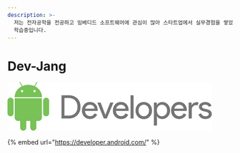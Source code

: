 ```yaml
---
description: >-
  저는 전자공학을 전공하고 임베디드 소프트웨어에 관심이 많아 스타트업에서 실무경험을 쌓았으며, 현재는 안드로이드 개발에 관심이 많아져
  학습중입니다.
---
```


# Dev-Jang

![](.gitbook/assets/android_developers.png)

{% embed url="https://developer.android.com/" %}



